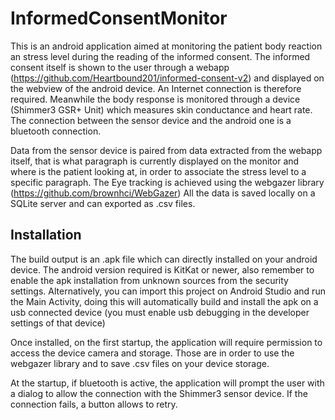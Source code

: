 # InformedConsentMonitor

This is an android application aimed at monitoring the patient body reaction an stress level during the reading of the informed consent.
The informed consent itself is shown to the user through a webapp (https://github.com/Heartbound201/informed-consent-v2) and displayed on the webview of the android device. An Internet connection is therefore required.
Meanwhile the body response is monitored through a device (Shimmer3 GSR+ Unit) which measures skin conductance and heart rate. The connection between the sensor device and the android one is a bluetooth connection.

Data from the sensor device is paired from data extracted from the webapp itself, that is what paragraph is currently displayed on the monitor and where is the patient looking at, in order to associate the stress level to a specific paragraph.
The Eye tracking is achieved using the webgazer library (https://github.com/brownhci/WebGazer)
All the data is saved locally on a SQLite server and can exported as .csv files.

## Installation

The build output is an .apk file which can directly installed on your android device. The android version required is KitKat or newer, also remember to enable the apk installation from unknown sources from the security settings.
Alternatively, you can import this project on Android Studio and run the Main Activity, doing this will automatically build and install the apk on a usb connected device (you must enable usb debugging in the developer settings of that device) 

Once installed, on the first startup, the application will require permission to access the device camera and storage. Those are in order to use the webgazer library and to save .csv files on your device storage.

At the startup, if bluetooth is active, the application will prompt the user with a dialog to allow the connection with the Shimmer3 sensor device. If the connection fails, a button allows to retry.
